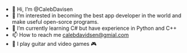 - 👋 Hi, I’m @CalebDavisen
- 👀 I’m interested in becoming the best app developer in the world and make useful open-sorce programs.
- 🌱 I’m currently learning C# but have experience in Python and C++
- 📫 How to reach me calebdavidsen@gmial.com
- 🎸 I play guitar and video games 🎮

